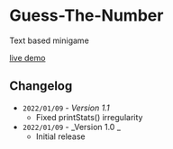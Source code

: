 # Guess-The-Number

Text based minigame

[live demo](https://anzuftnw.github.io/gtn/)

## Changelog

- `2022/01/09` - _Version 1.1_
  - Fixed printStats() irregularity
- `2022/01/09` - _Version 1.0 _
  - Initial release
